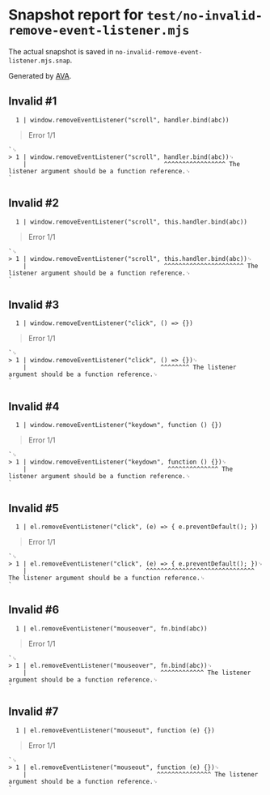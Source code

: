 # Snapshot report for `test/no-invalid-remove-event-listener.mjs`

The actual snapshot is saved in `no-invalid-remove-event-listener.mjs.snap`.

Generated by [AVA](https://avajs.dev).

## Invalid #1
      1 | window.removeEventListener("scroll", handler.bind(abc))

> Error 1/1

    `␊
    > 1 | window.removeEventListener("scroll", handler.bind(abc))␊
        |                                      ^^^^^^^^^^^^^^^^^ The listener argument should be a function reference.␊
    `

## Invalid #2
      1 | window.removeEventListener("scroll", this.handler.bind(abc))

> Error 1/1

    `␊
    > 1 | window.removeEventListener("scroll", this.handler.bind(abc))␊
        |                                      ^^^^^^^^^^^^^^^^^^^^^^ The listener argument should be a function reference.␊
    `

## Invalid #3
      1 | window.removeEventListener("click", () => {})

> Error 1/1

    `␊
    > 1 | window.removeEventListener("click", () => {})␊
        |                                     ^^^^^^^^ The listener argument should be a function reference.␊
    `

## Invalid #4
      1 | window.removeEventListener("keydown", function () {})

> Error 1/1

    `␊
    > 1 | window.removeEventListener("keydown", function () {})␊
        |                                       ^^^^^^^^^^^^^^ The listener argument should be a function reference.␊
    `

## Invalid #5
      1 | el.removeEventListener("click", (e) => { e.preventDefault(); })

> Error 1/1

    `␊
    > 1 | el.removeEventListener("click", (e) => { e.preventDefault(); })␊
        |                                 ^^^^^^^^^^^^^^^^^^^^^^^^^^^^^^ The listener argument should be a function reference.␊
    `

## Invalid #6
      1 | el.removeEventListener("mouseover", fn.bind(abc))

> Error 1/1

    `␊
    > 1 | el.removeEventListener("mouseover", fn.bind(abc))␊
        |                                     ^^^^^^^^^^^^ The listener argument should be a function reference.␊
    `

## Invalid #7
      1 | el.removeEventListener("mouseout", function (e) {})

> Error 1/1

    `␊
    > 1 | el.removeEventListener("mouseout", function (e) {})␊
        |                                    ^^^^^^^^^^^^^^^ The listener argument should be a function reference.␊
    `

